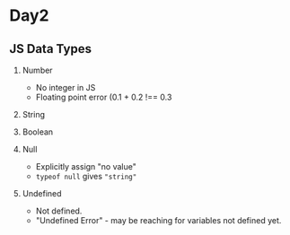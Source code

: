 # Day2

## JS Data Types

1. Number

   - No integer in JS
   - Floating point error (0.1 + 0.2 !== 0.3

2. String
3. Boolean
4. Null
   - Explicitly assign "no value"
   - `typeof null` gives `"string"`
5. Undefined
   - Not defined.
   - "Undefined Error" - may be reaching for variables not defined yet.
